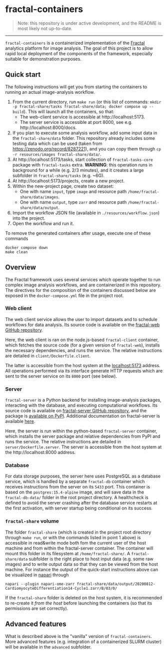 # fractal-containers

> Note: this repository is under active development, and the README is most
> likely not up-to-date.

---


`fractal-containers` is a containerized implementation of the
[Fractal](https://fractal-analytics-platform.github.io) analytics platform for
image analysis. The goal of this project is to allow rapid local deployment of
the components of the framework, especially suitable for demonstration
purposes.


## Quick start

The following instructions will get you from starting the containers to running
an actual image-analysis workflow.

1. From the current directory, run `make run` (or this list of commands: `mkdir -p fractal-share/tasks fractal-share/data; docker compose up --build`). This will launch all the containers, so that:
    * The web-client service is accessible at http://localhost:5173.
    * The server service is accessible at port 8000, see e.g. http://localhost:8000/docs.
2. If you plan to execute some analysis workflow, add some input data in the `fractal-share/data` folder. This repository already includes some testing data which can be used (taken from https://zenodo.org/record/8287221), and you can copy them through `cp -r resources/images fractal-share/data/`.
3. At http://localhost:5173/tasks, start collection of `fractal-tasks-core` package with `fractal-tasks` extra. **WARNING**: this operation runs in background for a while (e.g. 2/3 minutes), and it creates a large subfolder in `fractal-share/tasks` (e.g. ~6G).
4. At http://localhost:5173/projects, create a new project.
5. Within the new-project page, create two dataset:
    * One with name `input`, type `image` and resource path `/home/fractal-share/data/images`.
    * One with name `output`, type `zarr` and resource path `/home/fractal-share/data/output`.
6. Import the workflow JSON file (available in `./resources/workflow.json`) into the project.
7. Open the workflow and run it.


To remove the generated containers after usage, execute one of these commands
```
docker compose down
make clean
```

## Overview

The Fractal framework uses several services which operate together to run
complex image analysis workflows, and are containerized in this repository. The
directives for the composition of the containers discussed below are exposed in
the `docker-compose.yml` file in the project root.

### Web client

The web client service allows the user to import datasets and to schedule
workflows for data analysis. Its source code is available on the [fractal-web
GitHub repository](https://github.com/fractal-analytics-platform/fractal-web).

Here, the web client is ran on the node.js-based `fractal-client` container,
which fetches the source code (for a given version of `fractal-web`), installs
the necessary dependencies, and runs the service. The relative instructions are
detailed in `client/Dockerfile.client`.

The latter is accessible from the host system at the
[localhost:5173](localhost:5173) address. All operations
performed via its interface generate HTTP requests which are
sent to the server service on its `8000` port (see below).

### Server

`fractal-server` is a Python backend for installing image-analysis packages,
interacting with the database, and executing computational workflows. Its
source code is available on [fractal-server GitHub
repository](https://fractal-analytics-platform.github.io/fractal-server), and
the package is [available on PyPI](https://pypi.org/project/fractal-server).
Additional documentation on fractal-server is available
[here](https://fractal-analytics-platform.github.io/fractal-server/).

Here, the server is run within the python-based `fractal-server` container,
which installs the server package and relative dependencies from PyPI and runs
the service. The relative instructions are detailed in
`server/Dockerfile.server`. The server is accessible from the host system at
the http://localhost:8000 address.

### Database

For data storage purposes, the server here uses PostgreSQL as a database
service, which is handled by a separate `fractal-db` container which receives
instructions from the server on its `5433` port. This container is based on
the `postgres:15.4-alpine` image, and will save data in the `fractal-db-data/`
folder in the root project directory. A healthcheck is defined to avoid the
server crashing after the database service restarts at the first activation,
with server startup being conditional on its success.


### `fractal-share` volume

The folder `fractal-share` (which is created in the project root directory
through `make run`, or with the commands listed in point 1 above) is accessible
in read&write mode both fom the current user of the host machine and from
within the fractal-server container. The container will mount this folder in
its filesystem at `/home/fractal-share/`. A `fractal-share/data` subfolder is
the right place to host input data (e.g. some raw images) and to write output
data so that they can be viewed from the host machine.  For instance the output
of the quick-start instructions above can be visualized in
[napari](https://napari.org) through
```
napari --plugin napari-ome-zarr fractal-share/data/output/20200812-CardiomyocyteDifferentiation14-Cycle1.zarr/B/03/0/
```

If the `fractal-share` folder is deleted on the host system, it is recommended
to re-create it *from the host* before launching the containers (so that its
permissions are set correctly).


## Advanced features

What is described above is the "vanilla" version of `fractal-containers`. More
advanced features (e.g. integration of a containerized SLURM cluster) will be
available in the `advanced` subfolder.
